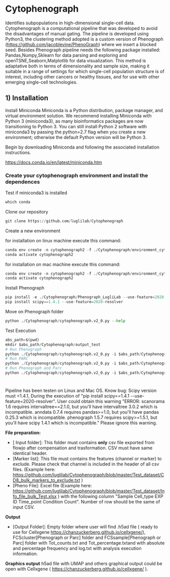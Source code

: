# Cytophenograph

Identifies subpopulations in high-dimensional single-cell data. Cytophenograph is a computational pipeline that was developed to avoid the disadvantages of manual gating. The pipeline is developed using Python3, the clustering method adopted is a custom version of Phenograph (https://github.com/jacoblevine/PhenoGraph) where we insert a blocked seed. Besides Phenograph pipeline needs the following package installed: Pandas,Numpy,Sklearn for data parsing and exploring and openTSNE,Seaborn,Matplotlib for data visualization. This method is adaptative both in terms of dimensionality and sample size, making it suitable in a range of settings for which single-cell population structure is of interest, including other cancers or healthy tissues, and for use with other emerging single-cell technologies.

## 1) Installation 

Install Miniconda
Miniconda is a Python distribution, package manager, and virtual environment solution. We recommend installing Miniconda with Python 3 (miniconda3), as many bioinformatics packages are now transitioning to Python 3. You can still install Python 2 software with miniconda3 by passing the python=2.7 flag when you create a new environment; otherwise the default Python version will be Python 3.

Begin by downloading Miniconda and following the associated installation instructions.

https://docs.conda.io/en/latest/miniconda.htm

### Create your cytophenograph environment and install the dependences

Test if miniconda3 is installed


```python
which conda
```

Clone our repository


```python
git clone https://github.com/luglilab/Cytophenograph
```

Create a new environment

for installation on linux machine execute this command:
```python
conda env create -n cytophenograph2 -f ./Cytophenograph/environment_cytophenograph2_linux.yml
conda activate cytophenograph2
```
for installation on mac machine execute this command:
```python
conda env create -n cytophenograph2 -f ./Cytophenograph/environment_cytophenograph2_mac.yml
conda activate cytophenograph2
```

Install Phenograph


```python
pip install -e ./Cytophenograph/Phenograph_LugliLab --use-feature=2020-resolver
pip install scipy==1.4.1 --use-feature=2020-resolver
```

Move on Phenograph folder



```python
python ./Cytophenograph/cytophenograph.v2_0.py --help
```


Test Execution 
```python
abs_path=$(pwd)
mkdir $abs_path/Cytophenograph/output_test
# Run Phenograph
python ./Cytophenograph/cytophenograph.v2_0.py -i $abs_path/Cytophenograph/Test_dataset/CD8_Panel_II_channelvalues_GA_downSampled/ -o $abs_path/Cytophenograph/output_test -k 300 -m $abs_path/Cytophenograph/Test_dataset/CD8_bulk_markers_to_exclude.txt -n Test -t 10 -p $abs_path/Cytophenograph/Test_dataset/Info_file_bulk_Test.xlsx -c Phenograph
# Run PARC
python ./Cytophenograph/cytophenograph.v2_0.py -i $abs_path/Cytophenograph/Test_dataset/CD8_Panel_II_channelvalues_GA_downSampled/ -o $abs_path/Cytophenograph/output_test -k 300 -m $abs_path/Cytophenograph/Test_dataset/CD8_bulk_markers_to_exclude.txt -n Test -t 10 -p $abs_path/Cytophenograph/Test_dataset/Info_file_bulk_Test.xlsx -c Parc
# Run Phenograph and Parc
python ./Cytophenograph/cytophenograph.v2_0.py -i $abs_path/Cytophenograph/Test_dataset/CD8_Panel_II_channelvalues_GA_downSampled/ -o $abs_path/Cytophenograph/output_test -k 300 -m $abs_path/Cytophenograph/Test_dataset/CD8_bulk_markers_to_exclude.txt -n Test -t 10 -p $abs_path/Cytophenograph/Test_dataset/Info_file_bulk_Test.xlsx -c Both
```
# 

Pipeline has been testen on Linux and Mac OS. 
Know bug:  Scipy  version must <1.4.1, During the execution of "pip install scipy==1.4.1 --use-feature=2020-resolver". User could obtain this warning "ERROR: scanorama 1.6 requires intervaltree==2.1.0, but you'll have intervaltree 3.0.2 which is incompatible.
anndata 0.7.4 requires pandas>=1.0, but you'll have pandas 0.25.3 which is incompatible.
phenograph 1.5.7 requires scipy>=1.5.1, but you'll have scipy 1.4.1 which is incompatible."
Please ignore this warning. 

**File preparation:**

 - [ Input folder]: This folder must contains **only** csv file exported from flowjo after compensation and trasformation. CSV must have same identical header. 
 - [Marker list]: This file must contains the features (channel or marker) to exclude. Please check that channel is included in the header of all csv files. (Example here: https://github.com/luglilab/Cytophenograph/blob/master/Test_dataset/CD8_bulk_markers_to_exclude.txt )
 - [Pheno File]: Excel file (Example here: https://github.com/luglilab/Cytophenograph/blob/master/Test_dataset/Info_file_bulk_Test.xlsx ) with the following column "Sample Cell_type EXP ID Time_point Condition Count". Number of row should be the same of input CSV. 


**Output**
 - [Output Folder]: Empty folder where user will find .h5ad file ( ready to use for Cellxgene https://chanzuckerberg.github.io/cellxgene/), FCScluster[Phenograph or Parc] folder and FCSsample[Phenograph or Parc] folder with Tot_counts.txt and Tot_percentage.txtand with absolute and percentage frequency and log.txt with analysis execution information. 
 
 **Graphics output**
 h5ad file with UMAP and others graphical output could be open with Cellxgene ( https://chanzuckerberg.github.io/cellxgene/ ). 

